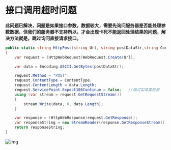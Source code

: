 # 接口调用超时问题

**此问题已解决，问题是如果接口参数，数据较大，需要先询问服务器是否能处理参数数据，但我们的服务器不支持所以，才会出现卡死不能返回处理结果的问题，解决方法就是，跳过询问直接请求接口。**

~~~c#
public static string HttpPost(string Url, string postDataStr,string ContentType= "application/x-www-form-urlencoded")
{
	var request = (HttpWebRequest)WebRequest.Create(Url);

	var data = Encoding.ASCII.GetBytes(postDataStr);

	request.Method = "POST";
	request.ContentType = ContentType;
	request.ContentLength = data.Length;
	request.ServicePoint.Expect100Continue = false;   //跳过实体类检测
	using (var stream = request.GetRequestStream())
	{
		stream.Write(data, 0, data.Length);
	}

	var response = (HttpWebResponse)request.GetResponse();
	var responseString = new StreamReader(response.GetResponseStream()).ReadToEnd();
	return responseString;
}
~~~

![img](http://zentao.an1ai.com/zentao/file-read-16.png)